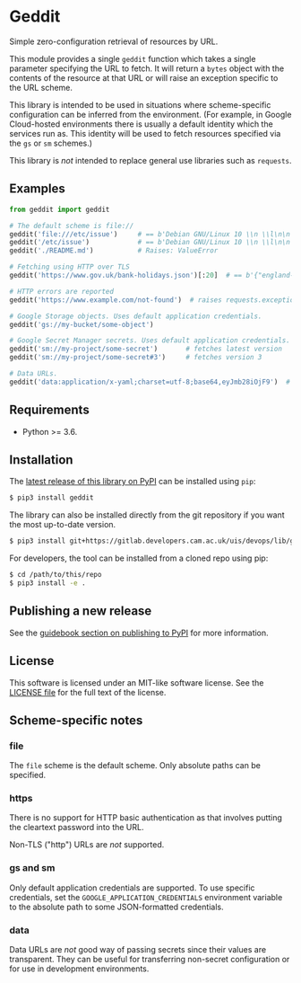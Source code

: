 # Geddit

Simple zero-configuration retrieval of resources by URL.

This module provides a single `geddit` function which takes a single parameter
specifying the URL to fetch. It will return a `bytes` object with the contents
of the resource at that URL or will raise an exception specific to the URL
scheme.

This library is intended to be used in situations where scheme-specific
configuration can be inferred from the environment. (For example, in Google
Cloud-hosted environments there is usually a default identity which the services
run as. This identity will be used to fetch resources specified via the `gs` or
`sm` schemes.)

This library is *not* intended to replace general use libraries such as
`requests`.

## Examples

```python
from geddit import geddit

# The default scheme is file://
geddit('file:///etc/issue')     # == b'Debian GNU/Linux 10 \\n \\l\n\n'
geddit('/etc/issue')            # == b'Debian GNU/Linux 10 \\n \\l\n\n'
geddit('./README.md')           # Raises: ValueError

# Fetching using HTTP over TLS
geddit('https://www.gov.uk/bank-holidays.json')[:20]  # == b'{"england-and-wales"'

# HTTP errors are reported
geddit('https://www.example.com/not-found')  # raises requests.exceptions.HTTPError

# Google Storage objects. Uses default application credentials.
geddit('gs://my-bucket/some-object')

# Google Secret Manager secrets. Uses default application credentials.
geddit('sm://my-project/some-secret')       # fetches latest version
geddit('sm://my-project/some-secret#3')     # fetches version 3

# Data URLs.
geddit('data:application/x-yaml;charset=utf-8;base64,eyJmb28iOjF9')  # == b'{"foo":1}'
```

## Requirements

* Python >= 3.6.

## Installation

The [latest release of this library on PyPI](https://pypi.org/project/geddit/)
can be installed using `pip`:

```bash
$ pip3 install geddit
```

The library can also be installed directly from the git repository if you want
the most up-to-date version.
```bash
$ pip3 install git+https://gitlab.developers.cam.ac.uk/uis/devops/lib/geddit.git
```

For developers, the tool can be installed from a cloned repo using pip:
```bash
$ cd /path/to/this/repo
$ pip3 install -e .
```

## Publishing a new release

See the [guidebook section on publishing to
PyPI](https://guidebook.devops.uis.cam.ac.uk/en/latest/workflow/pypi/) for more
information.

## License

This software is licensed under an MIT-like software license. See the [LICENSE
file](LICENSE) for the full text of the license.

## Scheme-specific notes

### file

The `file` scheme is the default scheme. Only absolute paths can be specified.

### https

There is no support for HTTP basic authentication as that involves putting the
cleartext password into the URL.

Non-TLS ("http") URLs are *not* supported.

### gs and sm

Only default application credentials are supported. To use specific credentials,
set the `GOOGLE_APPLICATION_CREDENTIALS` environment variable to the absolute
path to some JSON-formatted credentials.

### data

Data URLs are _not_ good way of passing secrets since their values are
transparent. They can be useful for transferring non-secret configuration or for
use in development environments.

